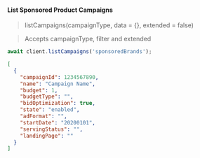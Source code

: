#### List Sponsored Product Campaigns
> listCampaigns(campaignType, data = {}, extended = false)

> Accepts campaignType, filter and extended

```Javascript
await client.listCampaigns('sponsoredBrands');
```
>
```JSON
[
  {
    "campaignId": 1234567890,
    "name": "Campaign Name",
    "budget": 1,
    "budgetType": "",
    "bidOptimization": true,
    "state": "enabled",
    "adFormat": "",
    "startDate": "20200101",
    "servingStatus": "",
    "landingPage": ""
  }
]
```
